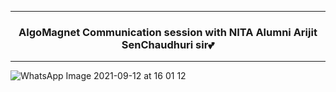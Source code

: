 --------------------------------------------------------------------------------------------

### <p align="center"> AlgoMagnet Communication session with NITA Alumni Arijit SenChaudhuri sir💕</p> 

--------------------------------------------------------------------------------------------

![WhatsApp Image 2021-09-12 at 16 01 12](https://user-images.githubusercontent.com/76246106/132997989-7584fe24-cdee-4aba-9394-7ebf863b24bc.jpeg)
